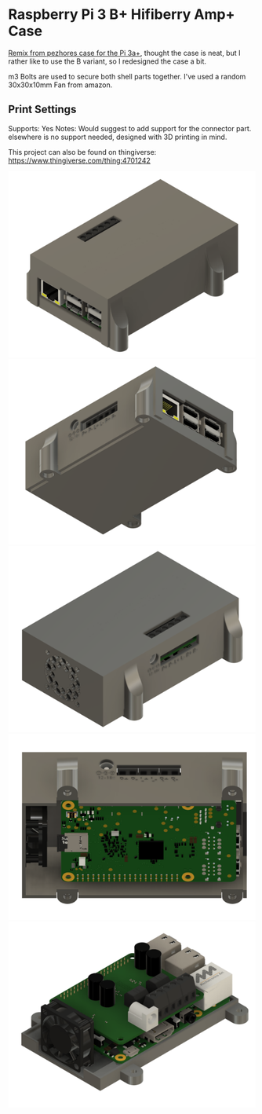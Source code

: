 # Raspberry Pi 3 B+ Hifiberry Amp+ Case
[Remix from pezhores case for the Pi 3a+](https://www.thingiverse.com/thing:4701242), thought the case is neat, but I rather like to use the B variant, so I redesigned the case a bit.

m3 Bolts are used to secure both shell parts together.
I've used a random 30x30x10mm Fan from amazon.

## Print Settings
Supports: Yes
Notes: Would suggest to add support for the connector part. elsewhere is no support needed, designed with 3D printing in mind.



This project can also be found on thingiverse:
https://www.thingiverse.com/thing:4701242

![Preview](https://github.com/LeDomme/cad_models/blob/main/Raspberry_Pi_3B%2B_Hifiberry_Amp%2B_Case/res/A.png)
![Preview](https://github.com/LeDomme/cad_models/blob/main/Raspberry_Pi_3B%2B_Hifiberry_Amp%2B_Case/res/B.png)
![Preview](https://github.com/LeDomme/cad_models/blob/main/Raspberry_Pi_3B%2B_Hifiberry_Amp%2B_Case/res/C.png)
![Preview](https://github.com/LeDomme/cad_models/blob/main/Raspberry_Pi_3B%2B_Hifiberry_Amp%2B_Case/res/D.png)
![Preview](https://github.com/LeDomme/cad_models/blob/main/Raspberry_Pi_3B%2B_Hifiberry_Amp%2B_Case/res/E.png)
